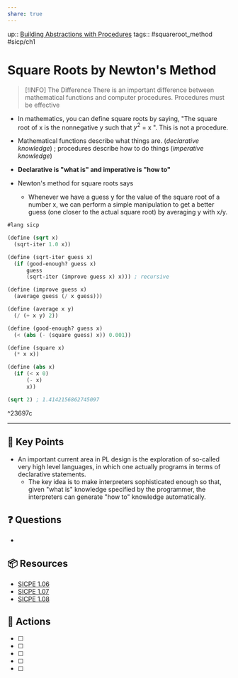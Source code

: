 ```yaml
---
share: true
---
```

up:: [Building Abstractions with Procedures](./Building%20Abstractions%20with%20Procedures.md)
tags:: #squareroot_method #sicp/ch1 

# Square Roots by Newton's Method

> [!INFO] The Difference
>  There is an important difference between mathematical functions and computer procedures. Procedures must be effective 

- In mathematics, you can define square roots by saying, "The square root of x is the nonnegative y such that $y^2$ = x ". This is not a procedure.
- Mathematical functions describe what things are. (*declarative knowledge*) ; procedures describe how to do things (*imperative knowledge*)
- **Declarative is "what is" and imperative is "how to"**

- Newton's method for square roots says
	- Whenever we have a guess y for the value of the square root of a number x, we can perform a simple manipulation to get a better guess (one closer to the actual square root) by averaging y with x/y.

```Scheme
#lang sicp

(define (sqrt x)
  (sqrt-iter 1.0 x))

(define (sqrt-iter guess x)
  (if (good-enough? guess x)
      guess
      (sqrt-iter (improve guess x) x))) ; recursive

(define (improve guess x)
  (average guess (/ x guess)))

(define (average x y)
  (/ (+ x y) 2))

(define (good-enough? guess x)
  (< (abs (- (square guess) x)) 0.001))

(define (square x)
  (* x x))

(define (abs x)
  (if (< x 0)
      (- x)
      x))

(sqrt 2) ; 1.4142156862745097
```

^23697c


---

## 🔑 Key Points
- An important current area in PL design is the exploration of so-called very high level languages, in which one actually programs in terms of declarative statements.
	- The key idea is to make interpreters sophisticated enough so that, given "what is" knowledge specified by the programmer, the interpreters can generate "how to" knowledge automatically.
## ❓ Questions
- 
## 📦 Resources
- [SICPE 1.06](./SICPE%201.06.md)
- [SICPE 1.07](./SICPE%201.07.md)
- [SICPE 1.08](./SICPE%201.08.md)
## 🎯 Actions
- [ ] 
- [ ] 
- [ ] 
- [ ] 
- [ ] 